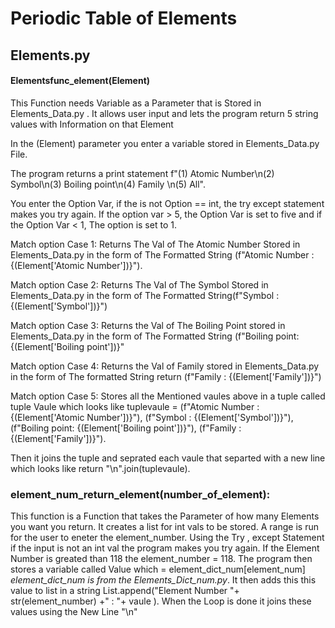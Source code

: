# Periodic Table of Elements

## Elements.py

#### Elementsfunc_element(Element)

This Function needs Variable as a Parameter that is Stored in Elements_Data.py . It allows user input and lets the program return 5 string values with Information on that Element

In the (Element) parameter you enter a variable stored in Elements_Data.py File. 

The program returns a print statement f"(1) Atomic Number\n(2) Symbol\n(3) Boiling point\n(4) Family \n(5) All".

You enter the Option Var, if the is not Option == int, the try except statement makes you try again. If the option var > 5, the Option Var is set to five and if the Option Var < 1, The option is set to 1. 

Match option Case 1: Returns The Val of The Atomic Number Stored in Elements_Data.py in the form of The Formatted String  (f"Atomic Number : {(Element['Atomic Number'])}").

Match option Case 2: Returns The Val of The Symbol Stored in Elements_Data.py in the form of The Formatted String(f"Symbol : {(Element['Symbol'])}")

Match option Case 3: Returns the Val of The Boiling Point stored in Elements_Data.py in the form of The Formatted String (f"Boiling point: {(Element['Boiling point'])}"

Match option Case 4: Returns the Val of Family stored in Elements_Data.py in the form of The formatted String return (f"Family : {(Element['Family'])}")

Match option Case 5: Stores all the Mentioned vaules above in a tuple called tuple Vaule which looks like
tuplevaule = (f"Atomic Number : {(Element['Atomic Number'])}"), (f"Symbol : {(Element['Symbol'])}"), (f"Boiling point: {(Element['Boiling point'])}"), (f"Family : {(Element['Family'])}"). 

Then it joins the tuple and seprated each vaule that separted with a new line which looks like
return "\n".join(tuplevaule).

### element_num_return_element(number_of_element):

This function is a Function that takes the Parameter of how many Elements you want you return. It creates a list for int vals to be stored. A range is run for the user to eneter the element_number. Using the Try , except Statement if the input is not an int val the program makes you try again. If the Element Number is greated than 118 the element_number = 118. The program then stores a variable called Value which  = element_dict_num[element_num] *element_dict_num is from the Elements_Dict_num.py*. It then adds this this value to list in a string List.append("Element Number "+ str(element_number) +" : "+ vaule ). When the Loop is done it joins these values using the New Line "\n"